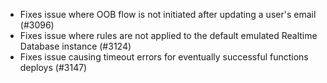 - Fixes issue where OOB flow is not initiated after updating a user's email (#3096)
- Fixes issue where rules are not applied to the default emulated Realtime Database instance (#3124)
- Fixes issue causing timeout errors for eventually successful functions deploys (#3147)
